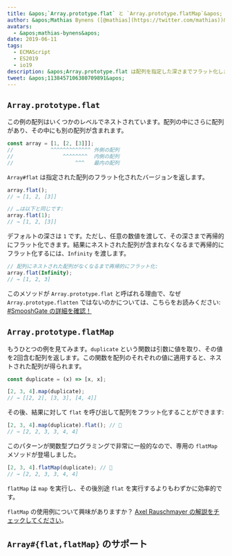 ```yaml
---
title: &apos;`Array.prototype.flat` と `Array.prototype.flatMap`&apos;
author: &apos;Mathias Bynens ([@mathias](https://twitter.com/mathias))&apos;
avatars:
  - &apos;mathias-bynens&apos;
date: 2019-06-11
tags:
  - ECMAScript
  - ES2019
  - io19
description: &apos;Array.prototype.flat は配列を指定した深さまでフラット化します。Array.prototype.flatMap は map を実行し、その後 flat を実行するのと同等です。&apos;
tweet: &apos;1138457106380709891&apos;
---
```

## `Array.prototype.flat`

この例の配列はいくつかのレベルでネストされています。配列の中にさらに配列があり、その中にも別の配列が含まれます。

```js
const array = [1, [2, [3]]];
//            ^^^^^^^^^^^^^ 外側の配列
//                ^^^^^^^^  内側の配列
//                    ^^^   最内の配列
```

`Array#flat` は指定された配列のフラット化されたバージョンを返します。

```js
array.flat();
// → [1, 2, [3]]

// …は以下と同じです:
array.flat(1);
// → [1, 2, [3]]
```

デフォルトの深さは `1` です。ただし、任意の数値を渡して、その深さまで再帰的にフラット化できます。結果にネストされた配列が含まれなくなるまで再帰的にフラット化するには、`Infinity` を渡します。

```js
// 配列にネストされた配列がなくなるまで再帰的にフラット化:
array.flat(Infinity);
// → [1, 2, 3]
```

このメソッドが `Array.prototype.flat` と呼ばれる理由で、なぜ `Array.prototype.flatten` ではないのかについては、こちらをお読みください: [#SmooshGate の詳細を確認！](https://developers.google.com/web/updates/2018/03/smooshgate)

## `Array.prototype.flatMap`

もうひとつの例を見てみます。`duplicate` という関数は引数に値を取り、その値を2回含む配列を返します。この関数を配列のそれぞれの値に適用すると、ネストされた配列が得られます。

```js
const duplicate = (x) => [x, x];

[2, 3, 4].map(duplicate);
// → [[2, 2], [3, 3], [4, 4]]
```

その後、結果に対して `flat` を呼び出して配列をフラット化することができます:

```js
[2, 3, 4].map(duplicate).flat(); // 🐌
// → [2, 2, 3, 3, 4, 4]
```

このパターンが関数型プログラミングで非常に一般的なので、専用の `flatMap` メソッドが登場しました。

```js
[2, 3, 4].flatMap(duplicate); // 🚀
// → [2, 2, 3, 3, 4, 4]
```

`flatMap` は `map` を実行し、その後別途 `flat` を実行するよりもわずかに効率的です。

`flatMap` の使用例について興味がありますか？ [Axel Rauschmayer の解説をチェックしてください](https://exploringjs.com/impatient-js/ch_arrays.html#flatmap-mapping-to-zero-or-more-values)。

## `Array#{flat,flatMap}` のサポート

<feature-support chrome="69 /blog/v8-release-69#javascript-language-features"
                 firefox="62"
                 safari="12"
                 nodejs="11"
                 babel="yes https://github.com/zloirock/core-js#ecmascript-array"></feature-support>
